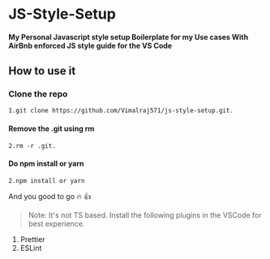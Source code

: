 # JS-Style-Setup

#### My Personal Javascript style setup Boilerplate for my Use cases With AirBnb enforced JS style guide for the VS Code

## How to use it ##

### Clone the repo

    1.git clone https://github.com/Vimalraj571/js-style-setup.git.

#### Remove the .git using rm

    2.rm -r .git.

#### Do npm install or yarn

    2.npm install or yarn   

And you good to go :fire: :+1:

>Note:
It's not TS based.
Install the following plugins in the VSCode for best experience.

1. Prettier
2. ESLint
